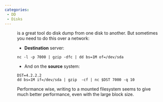 ```yaml
---
categories:
 - DD
 - Disks
---
```

<dd> is a great tool do disk dump from one disk to another. But
sometimes you need to do this over a network:

-   **Destination** server:

`nc -l -p 7000 | gzip -dfc | dd bs=1M of=/dev/sda`

-   And on the **source** system:

`DST=4.2.2.2`\
`dd bs=1M if=/dev/sda | gzip  -cf | nc $DST 7000 -q 10`

Performance wise, writing to a mounted filesystem seems to give much
better performance, even with the large block size.

